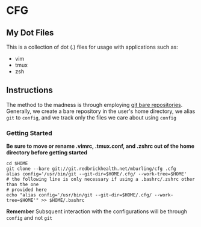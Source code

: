 # CFG

## My Dot Files
This is a collection of dot (.) files for usage with applications such as:
- vim
- tmux
- zsh

## Instructions
The method to the madness is through employing [git bare repositories](https://developer.atlassian.com/blog/2016/02/best-way-to-store-dotfiles-git-bare-repo/). Generally, we create a bare repository in the user's home directory, we alias `git` to `config`, and we track only the files we care about using `config`
### Getting Started
__Be sure to move or rename .vimrc, .tmux.conf, and .zshrc out of the home directory before getting started__
```
cd $HOME
git clone --bare git://git.redbrickhealth.net/mburling/cfg .cfg
alias config='/usr/bin/git --git-dir=$HOME/.cfg/ --work-tree=$HOME'
# the following line is only necessary if using a .bashrc/.zshrc other than the one
# provided here
echo "alias config='/usr/bin/git --git-dir=$HOME/.cfg/ --work-tree=$HOME'" >> $HOME/.bashrc
```
__Remember__ Subsquent interaction with the configurations will be through `config` and not `git`
